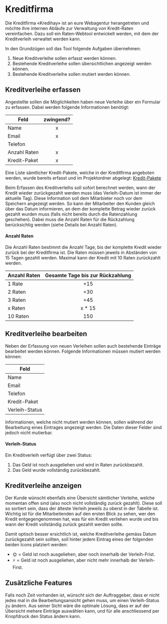# Kreditfirma
Die Kreditfirma «Kredihay» ist an eure Webagentur herangetreten und möchte ihre internen Abläufe zur Verwaltung von Kredit-Raten vereinfachen. Dazu soll ein Raten-Webtool entwickelt werden, mit dem der Kreditverleih verwaltet werden kann. 

In den Grundzügen soll das Tool folgende Aufgaben übernehmen:

1. Neue Kreditverleihe sollen erfasst werden können.
2. Bestehende Kreditverleihe sollen übersichtlichen angezeigt werden können.
3. Bestehende Kreditverleihe sollen mutiert werden können.

## Kreditverleihe erfassen
Angestellte sollen die Möglichkeiten haben neue Verleihe über ein Formular zu erfassen. Dabei werden folgende Informationen benötigt:

| Feld        | zwingend? |
|-------------|:---------:|
| Name        |     x     |
| Email       |     x     |
| Telefon     |           |
| Anzahl Raten |     x     |
| Kredit-Paket  |     x     |

Eine Liste sämtlicher Kredit-Pakete, welche in der Kreditfirma angeboten werden, wurde bereits erfasst und im Projektordner abgelegt: [Kredit-Pakete](src)

Beim Erfassen des Kreditverleihs soll sofort berechnet werden, wann der Kredit wieder zurückgezahlt werden muss (das Verleih-Datum ist immer der aktuelle Tag). Diese Information soll dem Mitarbieter noch vor dem Speichern angezeigt werden. So kann der Mitarbeiter den Kunden gleich über das Datum informieren, an dem der komplette Betrag wieder zurück gezahlt wurden muss (falls nicht bereits durch die Ratenzahlung geschehen). Dabei muss die Anzahl Raten für die Rückzahlung berücksichtig werden (siehe Details bei Anzahl Raten).

#### Anzahl Raten
Die Anzahl Raten bestimmt die Anzahl Tage, bis der komplette Kredit wieder zurück bei der Kreditfirma ist. Die Raten müssen jeweils in Abständen von 15 Tagen gezahlt werden. Maximal kann der Kredit mit 10 Raten zurückzahlt werden.

| Anzahl Raten | Gesamte Tage bis zur Rückzahlung |
|--------------|:--------------------------------:|
| 1 Rate       |                +15               |
| 2 Raten      |                +30               |
| 3 Raten      |                +45               |
| x Raten      |               x * 15               |
| 10 Raten     |                150               |

## Kreditverleihe bearbeiten
Neben der Erfassung von neuen Verleihen sollen auch bestehende Einträge bearbeitet werden können. Folgende Informationen müssen mutiert werden können:

| Feld                   |
|------------------------|
| Name                   |
| Email                  |
| Telefon                |
| Kredit-Paket           |
| Verleih-Status         |

Informationen, welche nicht mutiert werden können, sollen während der Bearbeitung eines Eintrages angezeigt werden. Die Daten dieser Felder sind jedoch nicht mutierbar.

#### Verleih-Status
Ein Kreditverleih verfügt über zwei Status:

1. Das Geld ist noch ausgeliehen und wird in Raten zurückbezahlt.
2. Das Geld wurde vollständig zurückbezahlt.

## Kreditverleihe anzeigen
Der Kunde wünscht ebenfalls eine Übersicht sämtlicher Verleihe, welche momentan offen sind (also noch nicht vollständig zurück gezahlt). Diese soll so sortiert sein, dass der älteste Verleih jeweils zu oberst in der Tabelle ist. Wichtig ist für die Mitarbeitenden auf den ersten Blick zu sehen, wer den Kredit entgegengenommen hat, was für ein Kredit verliehen wurde und bis wann der Kredit vollständig zurück gezahlt werden sollte.

Damit optisch besser ersichtlich ist, welche Kreditverleihe gemäss Datum zurückgezahlt sein sollten, soll hinter jedem Eintrag eines der folgenden beiden Icons platziert werden:

* 🌞 = Geld ist noch ausgeliehen, aber noch innerhalb der Verleih-Frist.
* ⚡ = Geld ist noch ausgeliehen, aber nicht mehr innerhalb der Verleih-First.

## Zusätzliche Features
Falls noch Zeit vorhanden ist, wünscht sich der Auftraggeber, dass er nicht jedes mal in die Bearbeitungsansicht gehen muss, um einen Verleih-Status zu ändern. Aus seiner Sicht wäre die optimale Lösung, dass er auf der Übersicht mehere Einträge auswählen kann, und für alle anschliessend per Knopfdruck den Status ändern kann.